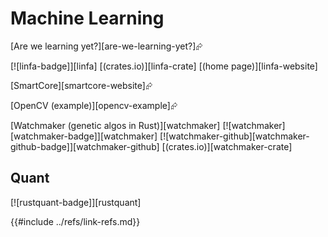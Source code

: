 # Machine Learning

[Are we learning yet?][are-we-learning-yet?]⮳

[![linfa-badge]][linfa]  [(crates.io)][linfa-crate]  [(home page)][linfa-website]

[SmartCore][smartcore-website]⮳

[OpenCV (example)][opencv-example]⮳

[Watchmaker (genetic algos in Rust)][watchmaker]  [![watchmaker][watchmaker-badge]][watchmaker]  [![watchmaker-github][watchmaker-github-badge]][watchmaker-github]  [(crates.io)][watchmaker-crate]

## Quant

[![rustquant-badge]][rustquant]

{{#include ../refs/link-refs.md}}
